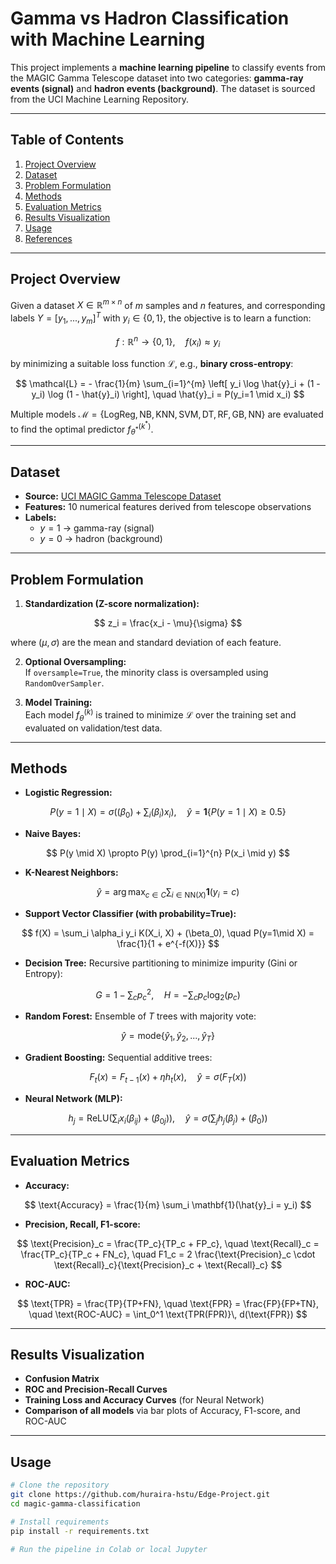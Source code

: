 # Gamma vs Hadron Classification with Machine Learning

This project implements a **machine learning pipeline** to classify events from the MAGIC Gamma Telescope dataset into two categories: **gamma-ray events (signal)** and **hadron events (background)**. The dataset is sourced from the UCI Machine Learning Repository.

---

## Table of Contents
1. [Project Overview](#project-overview)
2. [Dataset](#dataset)
3. [Problem Formulation](#problem-formulation)
4. [Methods](#methods)
5. [Evaluation Metrics](#evaluation-metrics)
6. [Results Visualization](#results-visualization)
7. [Usage](#usage)
8. [References](#references)

---

## Project Overview

Given a dataset $X \in \mathbb{R}^{m \times n}$ of $m$ samples and $n$ features, and corresponding labels $Y = [y_1, ..., y_m]^T$ with $y_i \in \{0,1\}$, the objective is to learn a function:

$$
f: \mathbb{R}^n \rightarrow \{0,1\}, \quad f(x_i) \approx y_i
$$

by minimizing a suitable loss function $\mathcal{L}$, e.g., **binary cross-entropy**:

$$
\mathcal{L} = - \frac{1}{m} \sum_{i=1}^{m} \left[ y_i \log \hat{y}_i + (1 - y_i) \log (1 - \hat{y}_i) \right], \quad \hat{y}_i = P(y_i=1 \mid x_i)
$$

Multiple models $\mathcal{M} = \{ \text{LogReg}, \text{NB}, \text{KNN}, \text{SVM}, \text{DT}, \text{RF}, \text{GB}, \text{NN} \}$ are evaluated to find the optimal predictor $f_{\theta^*}^{(k^*)}$.

---

## Dataset

- **Source:** [UCI MAGIC Gamma Telescope Dataset](https://archive.ics.uci.edu/dataset/159/magic+gamma+telescope)  
- **Features:** 10 numerical features derived from telescope observations  
- **Labels:**  
  - $y=1$ → gamma-ray (signal)  
  - $y=0$ → hadron (background)

---

## Problem Formulation

1. **Standardization (Z-score normalization):**

$$
z_i = \frac{x_i - \mu}{\sigma}
$$

where $(\mu, \sigma)$ are the mean and standard deviation of each feature.

2. **Optional Oversampling:**  
If `oversample=True`, the minority class is oversampled using `RandomOverSampler`.

3. **Model Training:**  
Each model $f_\theta^{(k)}$ is trained to minimize $\mathcal{L}$ over the training set and evaluated on validation/test data.

---

## Methods

- **Logistic Regression:**  

$$
P(y=1 \mid X) = \sigma\Big((\beta_0) + \sum_i (\beta_i)x_i \Big), \quad \hat{y} = \mathbf{1}\{P(y=1\mid X) \ge 0.5\}
$$

- **Naive Bayes:**  

$$
P(y \mid X) \propto P(y) \prod_{i=1}^{n} P(x_i \mid y)
$$

- **K-Nearest Neighbors:**  

$$
\hat{y} = \arg\max_{c \in C} \sum_{i \in \text{NN}(X)} \mathbf{1}(y_i = c)
$$

- **Support Vector Classifier (with probability=True):**  

$$
f(X) = \sum_i \alpha_i y_i K(X_i, X) + (\beta_0), \quad P(y=1\mid X) = \frac{1}{1 + e^{-f(X)}}
$$

- **Decision Tree:** Recursive partitioning to minimize impurity (Gini or Entropy):

$$
G = 1 - \sum_c p_c^2, \quad H = - \sum_c p_c \log_2(p_c)
$$

- **Random Forest:** Ensemble of $T$ trees with majority vote:

$$
\hat{y} = \text{mode}\{\hat{y}_1, \hat{y}_2, ..., \hat{y}_T\}
$$

- **Gradient Boosting:** Sequential additive trees:

$$
F_t(x) = F_{t-1}(x) + \eta h_t(x), \quad \hat{y} = \sigma(F_T(x))
$$

- **Neural Network (MLP):**  

$$
h_j = \text{ReLU}\Big(\sum_i x_i (\beta_{ij}) + (\beta_{0j})\Big), \quad
\hat{y} = \sigma\Big(\sum_j h_j (\beta_j) + (\beta_0)\Big)
$$

---

## Evaluation Metrics

- **Accuracy:**  

$$
\text{Accuracy} = \frac{1}{m} \sum_i \mathbf{1}(\hat{y}_i = y_i)
$$

- **Precision, Recall, F1-score:**

$$
\text{Precision}_c = \frac{TP_c}{TP_c + FP_c}, \quad
\text{Recall}_c = \frac{TP_c}{TP_c + FN_c}, \quad
F1_c = 2 \frac{\text{Precision}_c \cdot \text{Recall}_c}{\text{Precision}_c + \text{Recall}_c}
$$

- **ROC-AUC:**

$$
\text{TPR} = \frac{TP}{TP+FN}, \quad
\text{FPR} = \frac{FP}{FP+TN}, \quad
\text{ROC-AUC} = \int_0^1 \text{TPR(FPR)}\, d(\text{FPR})
$$

---

## Results Visualization

- **Confusion Matrix**  
- **ROC and Precision-Recall Curves**  
- **Training Loss and Accuracy Curves** (for Neural Network)  
- **Comparison of all models** via bar plots of Accuracy, F1-score, and ROC-AUC

---

## Usage

```bash
# Clone the repository
git clone https://github.com/huraira-hstu/Edge-Project.git
cd magic-gamma-classification

# Install requirements
pip install -r requirements.txt

# Run the pipeline in Colab or local Jupyter
